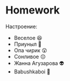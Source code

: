 # Homework

Настроение:
* Веселое :satisfied:
* Приуныл :triumph:
* Опа чирик :astonished:
* Сонливое :pensive:
* Жанна Агузарова :alien:
* Babushkaboi :older_woman:
